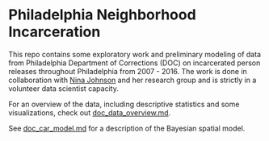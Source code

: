# Philadelphia Neighborhood Incarceration

This repo contains some exploratory work and preliminary modeling
of data from Philadelphia Department of Corrections (DOC) on 
incarcerated person releases throughout Philadelphia from 2007 - 2016.
The work is done in collaboration with 
[Nina Johnson](https://www.swarthmore.edu/profile/nina-johnson) 
and her research group and is strictly in a volunteer
data scientist capacity.

For an overview of the data, including descriptive statistics and 
some visualizations, check out [doc_data_overview.md](https://github.com/ericoh17/doc_project/blob/master/doc_data_overview.md).

See [doc_car_model.md](https://github.com/ericoh17/doc_project/blob/master/doc_car_model.md) for 
a description of the Bayesian spatial model. 


